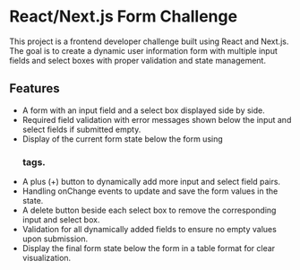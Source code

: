 # React/Next.js Form Challenge

This project is a frontend developer challenge built using React and Next.js. The goal is to create a dynamic user information form with multiple input fields and select boxes with proper validation and state management.

## Features

- A form with an input field and a select box displayed side by side.
- Required field validation with error messages shown below the input and select fields if submitted empty.
- Display of the current form state below the form using <h3> tags.
- A plus (+) button to dynamically add more input and select field pairs.
- Handling onChange events to update and save the form values in the state.
- A delete button beside each select box to remove the corresponding input and select box.
- Validation for all dynamically added fields to ensure no empty values upon submission.
- Display the final form state below the form in a table format for clear visualization.
